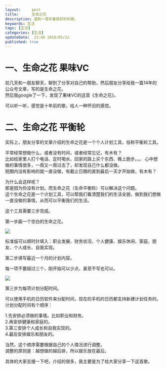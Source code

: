 ```yaml
---   
layout:     post  
title:      生命之花
description: 遇到一首听着挺好听的歌。      
keywords: 生活
tags: [生活]  
categories: [生活]  
updateDate:  23:40 2018/05/22
published: true  
---  
```



# 一、生命之花 果味VC

前几天和一朋友聊天，聊到了分享对自己的帮助，然后朋友分享给我一篇14年的公众号文章，写的是生命之花。  
然后我google了一下，发现了果味VC的这首《生命之花》。  


可以听一听，感觉是十年前的歌，给人一种怀旧的感觉。  



# 二、生命之花 平衡轮

实际上，朋友分享的文章介绍的生命之花是一个个人计划工具，俗称平衡轮工具。  


平常经常想做什么，或者没有时间，或者经常忘记，有木有？  
比如给家里人打个电话、定时喝水、回家的路上买个东西、晚上跑步。。。
心中想做的事情很多，一周又一周过去了，却发现自己什么都没做。  
短期内没有影响的就一直没做，有截止日期的直到最后一天才开始做，有木有？  


为什么会这样呢？  
那是因为你没有计划。而生命之花（生命平衡轮）可以解决这个问题。  
这个生命之花是一个计划工具，可以帮我们看清楚我们的生活全貌，做到我们想做一直没做的事情，从而可以平衡我们的生活。  


这个工具需要三步完成。  


第一步画一个空白的生命之花。  


![](https://res2018.tiankonguse.com/images/2018/05/20180522232605.jpg)


标准版可以顺时针填入：职业发展、财务状况、个人健康、娱乐休闲、家庭、朋友、个人成长、自我实现。  


第二步填写最近一个月的计划内容。  

每一项不要超过三个，刚开始可以少点，甚至不写也可以。  


![](https://res2018.tiankonguse.com/images/2018/05/20180522232958.jpg)

第三步为每项计划分配时间。

可以使用手机的日历软件来分配时间，现在的手机的日历都支持新建计划任务的。  
计划分配时间有个顺序：

1.先安排必须做的事情。比如职业和财务。  
2.再安排健康和家庭的。  
3.第三安排个人成长和自我实现的。  
4.最后安排娱乐和朋友的。  


当然，这个顺序需要根据自己的个人情况进行调整。   
调整的原则是：越想做的越后排，所以娱乐放在最后。  

具体的大家去搜一下吧，介绍的很多，我主要是为了给大家分享一下这首歌。  

